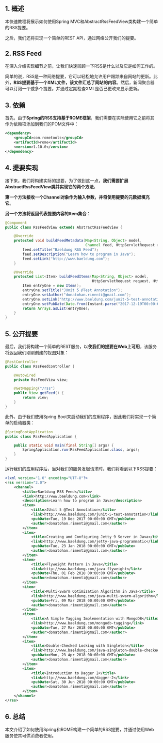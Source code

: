 ## 1. 概述

本快速教程将展示如何使用Spring MVC和AbstractRssFeedView类构建一个简单的RSS提要。

之后，我们还将实现一个简单的REST API，通过网络公开我们的提要。

## 2. RSS Feed

在深入介绍实现细节之前，让我们快速回顾一下RSS是什么以及它是如何工作的。

简单的说，RSS是一种网络提要，它可以轻松地允许用户跟踪来自网站的更新。此外，**RSS提要基于一个XML文件，该文件汇总了网站的内容**。然后，新闻聚合器可以订阅一个或多个提要，并通过定期检查XML是否已更改来显示更新。

## 3. 依赖

首先，由于**Spring的RSS支持基于ROME框架**，我们需要在实际使用它之前将其作为依赖项添加到我们的POM文件中：

```xml
<dependency>
    <groupId>com.rometools</groupId>
    <artifactId>rome</artifactId>
    <version>1.10.0</version>
</dependency>
```

## 4. 提要实现

接下来，我们将构建实际的提要，为了做到这一点，**我们需要扩展AbstractRssFeedView类并实现它的两个方法**。

**第一个方法接收一个Channel对象作为输入参数，并将使用提要的元数据填充它**。

**另一个方法将返回代表提要内容的Item集合**：

```java
@Component
public class RssFeedView extends AbstractRssFeedView {

    @Override
    protected void buildFeedMetadata(Map<String, Object> model,
                                     Channel feed, HttpServletRequest request) {
        feed.setTitle("Baeldung RSS Feed");
        feed.setDescription("Learn how to program in Java");
        feed.setLink("http://www.baeldung.com");
    }

    @Override
    protected List<Item> buildFeedItems(Map<String, Object> model,
                                        HttpServletRequest request, HttpServletResponse response) {
        Item entryOne = new Item();
        entryOne.setTitle("JUnit 5 @Test Annotation");
        entryOne.setAuthor("donatohan.rimenti@gmail.com");
        entryOne.setLink("http://www.baeldung.com/junit-5-test-annotation");
        entryOne.setPubDate(Date.from(Instant.parse("2017-12-19T00:00:00Z")));
        return Arrays.asList(entryOne);
    }
}
```

## 5. 公开提要

最后，我们将构建一个简单的REST服务，以**使我们的提要在Web上可用**，该服务将返回我们刚刚创建的视图对象：

```java
@RestController
public class RssFeedController {

    @Autowired
    private RssFeedView view;

    @GetMapping("/rss")
    public View getFeed() {
        return view;
    }
}
```

此外，由于我们使用Spring Boot来启动我们的应用程序，因此我们将实现一个简单的启动器类：

```java
@SpringBootApplication
public class RssFeedApplication {

    public static void main(final String[] args) {
        SpringApplication.run(RssFeedApplication.class, args);
    }
}
```

运行我们的应用程序后，当对我们的服务发起请求时，我们将看到以下RSS提要：

```xml
<?xml version="1.0" encoding="UTF-8"?>
<rss version="2.0">
    <channel>
        <title>Baeldung RSS Feed</title>
        <link>http://www.baeldung.com</link>
        <description>Learn how to program in Java</description>
        <item>
            <title>JUnit 5 @Test Annotation</title>
            <link>http://www.baeldung.com/junit-5-test-annotation</link>
            <pubDate>Tue, 19 Dec 2017 00:00:00 GMT</pubDate>
            <author>donatohan.rimenti@gmail.com</author>
        </item>
        <item>
            <title>Creating and Configuring Jetty 9 Server in Java</title>
            <link>http://www.baeldung.com/jetty-java-programmatic</link>
            <pubDate>Tue, 23 Jan 2018 00:00:00 GMT</pubDate>
            <author>donatohan.rimenti@gmail.com</author>
        </item>
        <item>
            <title>Flyweight Pattern in Java</title>
            <link>http://www.baeldung.com/java-flyweight</link>
            <pubDate>Thu, 01 Feb 2018 00:00:00 GMT</pubDate>
            <author>donatohan.rimenti@gmail.com</author>
        </item>
        <item>
            <title>Multi-Swarm Optimization Algorithm in Java</title>
            <link>http://www.baeldung.com/java-multi-swarm-algorithm</link>
            <pubDate>Fri, 09 Mar 2018 00:00:00 GMT</pubDate>
            <author>donatohan.rimenti@gmail.com</author>
        </item>
        <item>
            <title>A Simple Tagging Implementation with MongoDB</title>
            <link>http://www.baeldung.com/mongodb-tagging</link>
            <pubDate>Tue, 27 Mar 2018 00:00:00 GMT</pubDate>
            <author>donatohan.rimenti@gmail.com</author>
        </item>
        <item>
            <title>Double-Checked Locking with Singleton</title>
            <link>http://www.baeldung.com/java-singleton-double-checked-locking</link>
            <pubDate>Mon, 23 Apr 2018 00:00:00 GMT</pubDate>
            <author>donatohan.rimenti@gmail.com</author>
        </item>
        <item>
            <title>Introduction to Dagger 2</title>
            <link>http://www.baeldung.com/dagger-2</link>
            <pubDate>Sat, 30 Jun 2018 00:00:00 GMT</pubDate>
            <author>donatohan.rimenti@gmail.com</author>
        </item>
    </channel>
</rss>
```

## 6. 总结

本文介绍了如何使用Spring和ROME构建一个简单的RSS提要，并通过使用Web服务使其可供消费者使用。